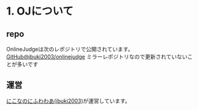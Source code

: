 # 1. OJについて

## repo

OnlineJudgeは次のレポジトリで公開されています。
[GitHub@ibuki2003/onlinejudge](https://github.com/ibuki2003/onlinejudge)
ミラーレポジトリなので更新されていないことが多いです

## 運営

[にこなのにふわわあ(ibuki2003)](/)が運営しています。
